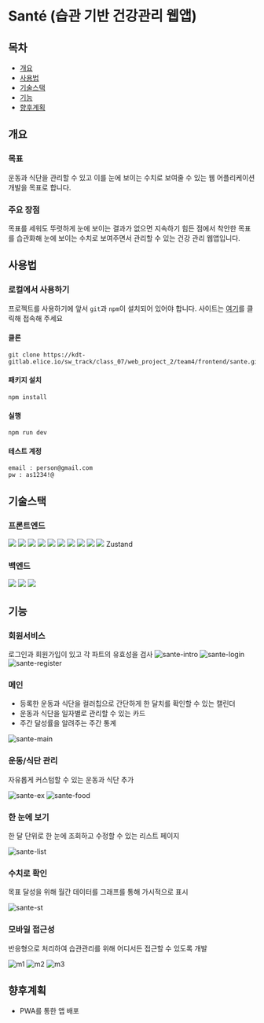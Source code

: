 # Santé (습관 기반 건강관리 웹앱)

## 목차

- [개요](#개요)
- [사용법](#사용법)
- [기술스택](#기술스택)
- [기능](#기능)
- [향후계획](#향후계획)

## 개요

### 목표
운동과 식단을 관리할 수 있고 이를 눈에 보이는 수치로 보여줄 수 있는 웹 어플리케이션 개발을 목표로 합니다.

### 주요 장점
목표를 세워도 뚜렷하게 눈에 보이는 결과가 없으면 지속하기 힘든 점에서 착안한 목표를 습관화해 눈에 보이는 수치로 보여주면서 관리할 수 있는 건강 관리 웹앱입니다.

## 사용법

### 로컬에서 사용하기
프로젝트를 사용하기에 앞서 `git`과 `npm`이 설치되어 있어야 합니다.
사이트는 [여기](http://ec2-15-164-132-120.ap-northeast-2.compute.amazonaws.com/)를 클릭해 접속해 주세요
#### 클론
```
git clone https://kdt-gitlab.elice.io/sw_track/class_07/web_project_2/team4/frontend/sante.git
```
#### 패키지 설치
```
npm install
```
#### 실행
```
npm run dev
```
#### 테스트 계정
```
email : person@gmail.com
pw : as1234!@
```

## 기술스택

### 프론트엔드
<img src="https://img.shields.io/badge/React-61DAFB?style=for-the-badge&logo=React&logoColor=black">
<img src="https://img.shields.io/badge/TypeScript-3178C6?style=for-the-badge&logo=TypeScript&logoColor=white">
<img src="https://img.shields.io/badge/Prettier-F7B93E?style=for-the-badge&logo=Prettier&logoColor=black">
<img src="https://img.shields.io/badge/Axios-5A29E4?style=for-the-badge&logo=Axios&logoColor=white">
<img src="https://img.shields.io/badge/Vite-646CFF?style=for-the-badge&logo=Vite&logoColor=white">
<img src="https://img.shields.io/badge/date-fns-770C56?style=for-the-badge&logo=date-fns&logoColor=white">
<img src="https://img.shields.io/badge/ESLint-4B32C3?style=for-the-badge&logo=EsLint&logoColor=white">
<img src="https://img.shields.io/badge/styled-components-DB7093?style=for-the-badge&logo=styled-components&logoColor=white">
<img src="https://img.shields.io/badge/Figma-F24E1E?style=for-the-badge&logo=Figma&logoColor=white">
<img src="https://img.shields.io/badge/Jira-0052CC?style=for-the-badge&logo=Jira&logoColor=white">
Zustand

### 백엔드
<img src="https://img.shields.io/badge/MongoDB-47A248?style=for-the-badge&logo=MONGODB&logoColor=white">
<img src="https://img.shields.io/badge/Node.js-339933?style=for-the-badge&logo=Node.js&logoColor=white">
<img src="https://img.shields.io/badge/express-000000?style=for-the-badge&logo=express&logoColor=white">


## 기능
### 회원서비스
로그인과 회원가입이 있고 각 파트의 유효성을 검사
![sante-intro](https://github.com/ChoiYeoJin/Sante/assets/17807025/86c1f756-0140-4961-978b-49bc25dadc19)
![sante-login](https://github.com/ChoiYeoJin/Sante/assets/17807025/417fa4d5-fdb5-467d-b818-38c62db1c50e)
![sante-register](https://github.com/ChoiYeoJin/Sante/assets/17807025/d8032579-5403-46bb-bc7a-3b6d5ce6b6f7)

### 메인
- 등록한 운동과 식단을 컬러칩으로 간단하게 한 달치를 확인할 수 있는 캘린더
- 운동과 식단을 일자별로 관리할 수 있는 카드
- 주간 달성률을 알려주는 주간 통계

![sante-main](https://github.com/ChoiYeoJin/Sante/assets/17807025/62cde3db-aebc-41d2-a5eb-440772c3a747)

### 운동/식단 관리
자유롭게 커스텀할 수 있는 운동과 식단 추가

![sante-ex](https://github.com/ChoiYeoJin/Sante/assets/17807025/89115cfc-fed5-4991-8be0-c6f825a5cf12)
![sante-food](https://github.com/ChoiYeoJin/Sante/assets/17807025/1e3d23bf-b33f-44fe-ae74-1120f0063c23)

### 한 눈에 보기
한 달 단위로 한 눈에 조회하고 수정할 수 있는 리스트 페이지

![sante-list](https://github.com/ChoiYeoJin/Sante/assets/17807025/c0850193-97fc-41c2-9c3c-9622eb4419dc)
### 수치로 확인
목표 달성을 위해 월간 데이터를 그래프를 통해 가시적으로 표시

![sante-st](https://github.com/ChoiYeoJin/Sante/assets/17807025/bc19da0e-d79e-4c00-b6b7-77f755a1524d)
### 모바일 접근성
반응형으로 처리하여 습관관리를 위해 어디서든 접근할 수 있도록 개발

![m1](https://github.com/ChoiYeoJin/Sante/assets/17807025/58bf8951-641b-4d54-add5-54c88e63b4c7)
![m2](https://github.com/ChoiYeoJin/Sante/assets/17807025/6f8fba0d-e35b-49db-b669-462378a18a93)
![m3](https://github.com/ChoiYeoJin/Sante/assets/17807025/f4926776-0ae1-4070-9087-5367cb9aca0c)






## 향후계획

- PWA를 통한 앱 배포
